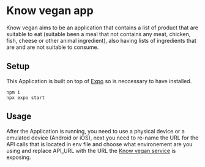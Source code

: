 # Know vegan app

Know vegan aims to be an application that contains a list of product that are suitable to eat (suitable been a meal that not contains any meat, chicken, fish, cheese or other animal ingredient), also having lists of ingredients that are and are not suitable to consume.

## Setup

This Application is built on top of [Expo](https://docs.expo.dev/) so is neccessary to have installed.

```
npm i
npx expo start
```

## Usage
After the Application is running, you need to use a physical device or a emulated device (Android or iOS), next you need to re-name the URL for the API calls that is located in env file and choose what environement are you using and replace API_URL with the URL the [Know vegan service](https://github.com/rodrigoherera/know-vegan-service) is exposing.